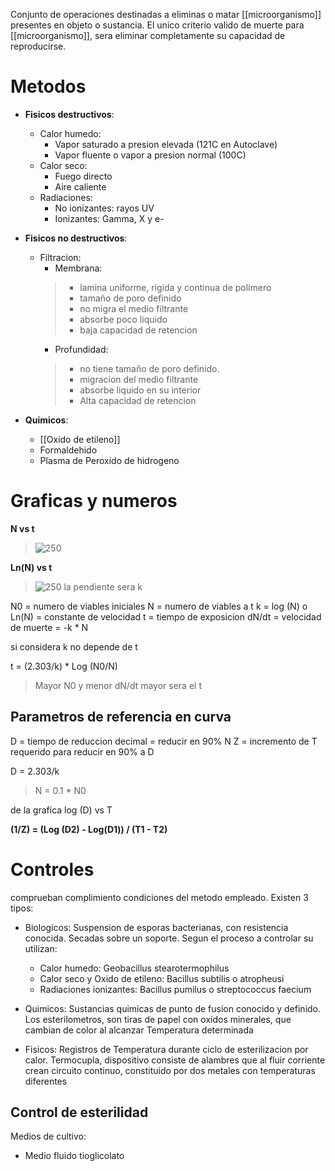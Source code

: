 Conjunto de operaciones destinadas a eliminas o matar [[microorganismo]] presentes en objeto o sustancia.
El unico criterio valido de muerte para [[microorganismo]], sera eliminar completamente su capacidad de reproducirse.

# Metodos

- **Fisicos destructivos**:

    - Calor humedo:
        - Vapor saturado a presion elevada (121C en Autoclave)
        - Vapor fluente o vapor a presion normal (100C)
    - Calor seco:
        - Fuego directo
        - Aire caliente
    - Radiaciones:
        - No ionizantes: rayos UV
        - Ionizantes: Gamma, X y e-

 - **Fisicos no destructivos**:

    - Filtracion:
        - Membrana:
        > - lamina uniforme, rigida y continua de polimero
        > - tamaño de poro definido
        > - no migra el medio filtrante
        > - absorbe poco liquido
        > - baja capacidad de retencion
        - Profundidad:
        > - no tiene tamaño de poro definido.
        > - migracion del medio filtrante 
        > - absorbe liquido en su interior
        > - Alta capacidad de retencion

- **Quimicos**:
    - [[Oxido de etileno]]
    - Formaldehido
    - Plasma de Peroxido de hidrogeno



# Graficas y numeros

**N vs t**
> ![250](https://i.imgur.com/A4UWoBB.png)

**Ln(N) vs t**

> ![250](https://i.imgur.com/KkOiItN.png)
> la pendiente sera k

N0 = numero de viables iniciales
N = numero de viables a t
k = log (N) o Ln(N) = constante de velocidad
t = tiempo de exposicion
dN/dt = velocidad de muerte = -k \* N

si considera k no depende de t

t = (2.303/k) \* Log (N0/N)

> Mayor N0 y menor dN/dt mayor sera el t

## Parametros de referencia en curva

D = tiempo de reduccion decimal = reducir en 90% N
Z = incremento de T requerido para reducir en 90% a D

D = 2.303/k

> N = 0.1 \* N0

de la grafica log (D) vs T

**(1/Z) = (Log (D2) - Log(D1)) / (T1 - T2)**

# Controles

comprueban complimiento condiciones del metodo empleado. Existen 3 tipos:

- Biologicos:
Suspension de esporas bacterianas, con resistencia conocida. Secadas sobre un soporte. Segun el proceso a controlar su utilizan: 
  - Calor humedo: Geobacillus stearotermophilus
  - Calor seco y Oxido de etileno: Bacillus subtilis o atropheusi
  -  Radiaciones ionizantes: Bacillus pumilus o streptococcus faecium

- Quimicos:
Sustancias quimicas de punto de fusion conocido y definido. Los esterilometros, son tiras de papel con oxidos minerales, que cambian de color al alcanzar Temperatura determinada  

- Fisicos:
Registros de Temperatura durante ciclo de esterilizacion por calor. Termocupla, dispositivo consiste de alambres que al fluir corriente crean circuito continuo, constituido por dos  metales con temperaturas diferentes

## Control de esterilidad

Medios de cultivo:
- Medio fluido tioglicolato